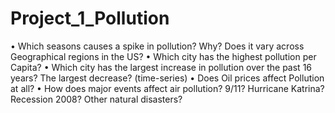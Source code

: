 # Project_1_Pollution

•	Which seasons causes a spike in pollution? Why? Does it vary across Geographical regions in the US? 
•	Which city has the highest pollution per Capita?
•	Which city has the largest increase in pollution over the past 16 years? The largest decrease? (time-series)
•	Does Oil prices affect Pollution at all?
•	How does major events affect air pollution? 9/11? Hurricane Katrina? Recession 2008? Other natural disasters?
